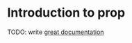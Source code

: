 # Introduction to prop

TODO: write [great documentation](http://jacobian.org/writing/what-to-write/)
